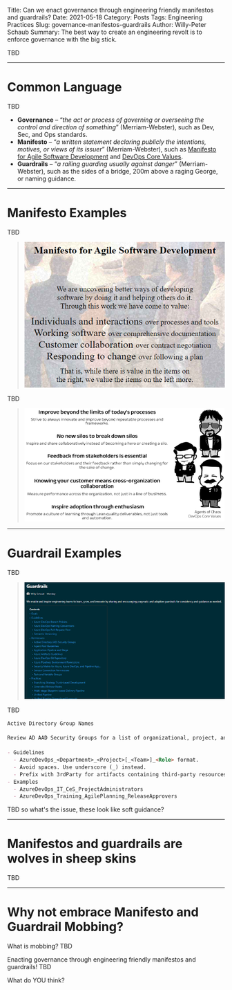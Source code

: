 Title: Can we enact governance through engineering friendly manifestos and guardrails?
Date: 2021-05-18
Category: Posts
Tags: Engineering Practices
Slug: governance-manifestos-guardrails
Author: Willy-Peter Schaub
Summary: The best way to create an engineering revolt is to enforce governance with the big stick.

TBD

--- 

# Common Language

TBD

- **Governance** – “_the act or process of governing or overseeing the control and direction of something_” (Merriam-Webster), such as Dev, Sec, and Ops standards.
- **Manifesto** – “_a written statement declaring publicly the intentions, motives, or views of its issuer_” (Merriam-Webster), such as [Manifesto for Agile Software Development](https://agilemanifesto.org/) and [DevOps Core Values](https://www.tactec.ca/devops-core-values/).
- **Guardrails** – “_a railing guarding usually against danger_” (Merriam-Webster), such as the sides of a bridge, 200m above a raging George, or naming guidance.

---

# Manifesto Examples

TBD

> ![Agile](/images/governance-manifestos-guardrails-1.png)

TBD

> ![DevOps](/images/governance-manifestos-guardrails-2.png)

---

# Guardrail Examples

TBD

> ![DevOps](/images/governance-manifestos-guardrails-3.png)

TBD

```markdown
Active Directory Group Names

Review AD AAD Security Groups for a list of organizational, project, and team-level groups.

- Guidelines
  - AzureDevOps_<Department>_<Project>[_<Team>]_<Role> format.
  - Avoid spaces. Use underscore (_) instead.
  - Prefix with 3rdParty for artifacts containing third-party resources.
- Examples
  - AzureDevOps_IT_CeS_ProjectAdministrators
  - AzureDevOps_Training_AgilePlanning_ReleaseApprovers
```

TBD so what's the issue, these look like soft guidance?

---

# Manifestos and guardrails are wolves in sheep skins

TBD

---

# Why not embrace Manifesto and Guardrail Mobbing?

What is mobbing? TBD

Enacting governance through engineering friendly manifestos and guardrails! TBD

What do YOU think?
